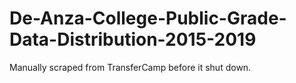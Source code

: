 # De-Anza-College-Public-Grade-Data-Distribution-2015-2019
Manually scraped from TransferCamp before it shut down.
